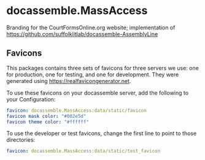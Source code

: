 # docassemble.MassAccess

Branding for the CourtFormsOnline.org website; implementation of 
https://github.com/suffolklitlab/docassemble-AssemblyLine

## Favicons

This packages contains three sets of favicons for three servers we use: 
one for production, one for testing, and one for development. They were generated using https://realfavicongenerator.net.

To use these favicons on your docassemble server, add the following to your Configuration:
```yaml
favicon: docassemble.MassAccess:data/static/favicon
favicon mask color: "#002e5d"
favicon theme color: "#ffffff"
```

To use the developer or test favicons, change the first line to point to those directories:
```yaml
favicon: docassemble.MassAccess:data/static/test_favicon
```
